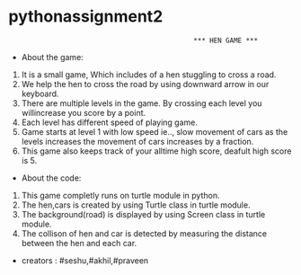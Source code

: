 # pythonassignment2
                                                  *** HEN GAME ***
 * About the game:
1) It is a small game, Which includes of a hen stuggling to cross a road.
2) We help the hen to cross the road by using downward arrow in our keyboard.
3) There are multiple levels in the game. By crossing each level you willincrease you score by a point.
4) Each level has different speed of playing game.
5) Game starts at level 1 with low speed ie.., slow movement of cars as the levels increases the movement of cars increases by a fraction.
6) This game also keeps track of your alltime high score, deafult high score is 5.
* About the code:
1) This game completly runs on turtle module in python.
2) The hen,cars is created by using Turtle class in turtle module.
3) The background(road) is displayed by using Screen class in turtle module.
4) The collison of hen and car is detected by measuring the distance between the hen and each car.
* creators :
#seshu,#akhil,#praveen
